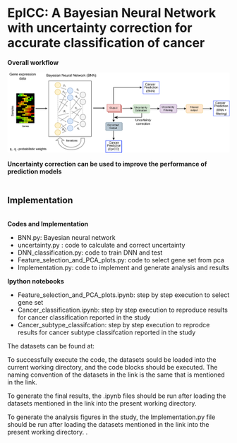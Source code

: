 # EpICC: A Bayesian Neural Network with uncertainty correction for accurate classification of cancer 

**Overall workflow**

![alt text](https://github.com/pjoshi-hub/Bayesian_classification_model/blob/main/Figures/uncertainty_workflow.jpg)




**Uncertainty correction can be used to improve the performance of prediction models**


# <sub><sup>Implementation</sup><sub>

**Codes and Implementation**
 - BNN.py:  Bayesian neural network
 - uncertainty.py : code to calculate and correct uncertainty
 - DNN_classification.py: code to train DNN and test
 - Feature_selection_and_PCA_plots.py: code to select gene set from pca
 - Implementation.py: code to implement and generate analysis and results
 
 **Ipython notebooks**
- Feature_selection_and_PCA_plots.ipynb: step by step execution to select gene set
- Cancer_classification.ipynb: step by step execution to reproduce results for cancer classification reported in the study
- Cancer_subtype_classifcation: step by step execution to reprodce results for cancer subtype classifcation reported in the study
 
 The datasets can be found at: 
 
 To successfully execute the code, the datasets sould be loaded into the current working directory, and the code blocks should be executed. The naming convention of the datasets in the link is the same that is mentioned in the link.
 
 To generate the final results, the .ipynb files should be run after loading the datasets mentioned in the link into the present working directory. 
 
 To generate the analysis figures in the study, the Implementation.py file should be run after loading the datasets mentioned in the link into the present working directory. .
